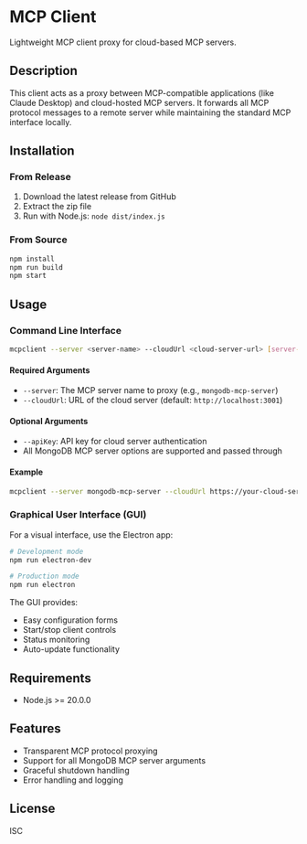 # MCP Client

Lightweight MCP client proxy for cloud-based MCP servers.

## Description

This client acts as a proxy between MCP-compatible applications (like Claude Desktop) and cloud-hosted MCP servers. It forwards all MCP protocol messages to a remote server while maintaining the standard MCP interface locally.

## Installation

### From Release
1. Download the latest release from GitHub
2. Extract the zip file
3. Run with Node.js: `node dist/index.js`

### From Source
```bash
npm install
npm run build
npm start
```

## Usage

### Command Line Interface
```bash
mcpclient --server <server-name> --cloudUrl <cloud-server-url> [server-options]
```

#### Required Arguments
- `--server`: The MCP server name to proxy (e.g., `mongodb-mcp-server`)
- `--cloudUrl`: URL of the cloud server (default: `http://localhost:3001`)

#### Optional Arguments
- `--apiKey`: API key for cloud server authentication
- All MongoDB MCP server options are supported and passed through

#### Example
```bash
mcpclient --server mongodb-mcp-server --cloudUrl https://your-cloud-server.com --connectionString "mongodb://localhost:27017/mydb"
```

### Graphical User Interface (GUI)
For a visual interface, use the Electron app:

```bash
# Development mode
npm run electron-dev

# Production mode
npm run electron
```

The GUI provides:
- Easy configuration forms
- Start/stop client controls
- Status monitoring
- Auto-update functionality

## Requirements

- Node.js >= 20.0.0

## Features

- Transparent MCP protocol proxying
- Support for all MongoDB MCP server arguments
- Graceful shutdown handling
- Error handling and logging

## License

ISC